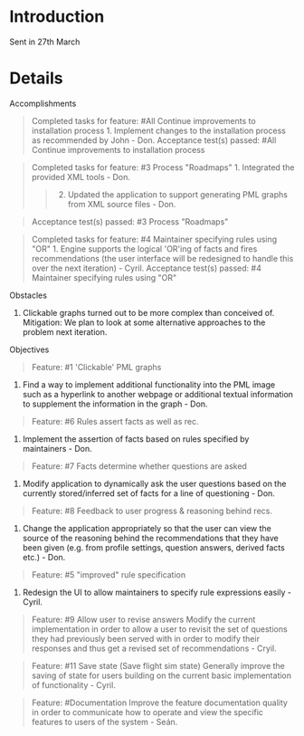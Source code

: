 # Introduction #

Sent in 27th March


# Details #

Accomplishments
> Completed tasks for feature: #All Continue improvements to
installation process
    1. Implement changes to the installation process as recommended by
John - Don.
> Acceptance test(s) passed: #All Continue improvements to installation process

> Completed tasks for feature: #3 Process "Roadmaps"
    1. Integrated the provided XML tools - Don.
> > 2. Updated the application to support generating PML graphs from
XML source files - Don.

> Acceptance test(s) passed: #3 Process "Roadmaps"

> Completed tasks for feature: #4 Maintainer specifying rules using "OR"
    1. Engine supports the logical 'OR'ing of facts and fires
recommendations (the user interface will be redesigned to handle this
over the next iteration) - Cyril.
> Acceptance test(s) passed: #4 Maintainer specifying rules using "OR"

Obstacles
1. Clickable graphs turned out to be more complex than conceived of.
Mitigation: We plan to look at some alternative approaches to the
problem next iteration.

Objectives
> Feature: #1 'Clickable' PML graphs
  1. Find a way to implement additional functionality into the PML
image such as a hyperlink to another webpage or additional textual
information to supplement the information in the graph - Don.

> Feature: #6 Rules assert facts as well as rec.
  1. Implement the assertion of facts based on rules specified by
maintainers - Don.

> Feature: #7 Facts determine whether questions are asked
  1. Modify application to dynamically ask the user questions based on
the currently stored/inferred set of facts for a line of questioning -
Don.

> Feature: #8 Feedback to user progress & reasoning behind recs.
  1. Change the application appropriately so that the user can view the
source of the reasoning behind the recommendations that they have been
given (e.g. from profile settings, question answers, derived facts
etc.) - Don.

> Feature: #5 "improved" rule specification
  1. Redesign the UI to allow maintainers to specify rule expressions
easily - Cyril.

> Feature: #9 Allow user to revise answers
> Modify the current implementation in order to allow a user to revisit
the set of questions they had previously been served with in order to
modify their responses and thus get a revised set of recommendations -
Cryil.

> Feature: #11 Save state (Save flight sim state)
> Generally improve the saving of state for users building on the
current basic implementation of functionality - Cyril.

> Feature: #Documentation
> Improve the feature documentation quality in order to communicate how
to operate and view the specific features to users of the system -
Seán.